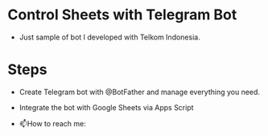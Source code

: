 # Control Sheets with Telegram Bot

- Just sample of bot I developed with Telkom Indonesia.

# Steps

- Create Telegram bot with @BotFather and manage everything you need.

- Integrate the bot with Google Sheets via Apps Script

- :mailbox:How to reach me: 
